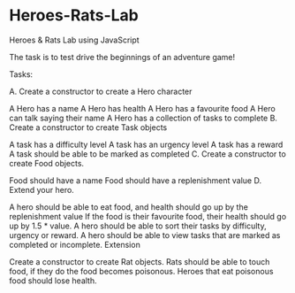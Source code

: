 # Heroes-Rats-Lab
Heroes &amp; Rats Lab using JavaScript


The task is to test drive the beginnings of an adventure game!

Tasks:

A. Create a constructor to create a Hero character

A Hero has a name
A Hero has health
A Hero has a favourite food
A Hero can talk saying their name
A Hero has a collection of tasks to complete
B. Create a constructor to create Task objects

A task has a difficulty level
A task has an urgency level
A task has a reward
A task should be able to be marked as completed
C. Create a constructor to create Food objects.

Food should have a name
Food should have a replenishment value
D. Extend your hero.

A hero should be able to eat food, and health should go up by the replenishment value
If the food is their favourite food, their health should go up by 1.5 * value.
A hero should be able to sort their tasks by difficulty, urgency or reward.
A hero should be able to view tasks that are marked as completed or incomplete.
Extension

Create a constructor to create Rat objects.
Rats should be able to touch food, if they do the food becomes poisonous.
Heroes that eat poisonous food should lose health.
